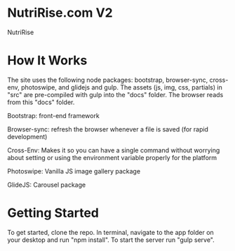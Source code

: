
# NutriRise.com V2

NutriRise

# How It Works

The site uses the following node packages: bootstrap, browser-sync, cross-env, photoswipe, and glidejs and gulp. The assets (js, img, css, partials) in "src" are pre-compiled with gulp into the "docs" folder. The browser reads from this "docs" folder.

Bootstrap: front-end framework

Browser-sync: refresh the browser whenever a file is saved (for rapid development)

Cross-Env: Makes it so you can have a single command without worrying about setting or using the environment variable properly for the platform

Photoswipe: Vanilla JS image gallery package

GlideJS: Carousel package


# Getting Started

To get started, clone the repo. In terminal, navigate to the app folder on your desktop and run "npm install". To start the server run "gulp serve".
